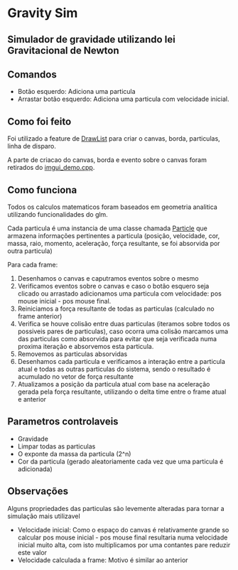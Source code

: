 # Gravity Sim
## Simulador de gravidade utilizando lei Gravitacional de Newton

## Comandos
* Botão esquerdo: Adiciona uma particula
* Arrastar botão esquerdo: Adiciona uma particula com velocidade inicial.

## Como foi feito
Foi utilizado a feature de [DrawList](https://github.com/ocornut/imgui/blob/master/imgui_demo.cpp) para criar o canvas, borda, particulas, linha de disparo.

A parte de criacao do canvas, borda e evento sobre o canvas foram retirados do [imgui_demo.cpp](https://github.com/ocornut/imgui/blob/master/imgui_demo.cpp#L7642).

## Como funciona
Todos os calculos matematicos foram baseados em geometria analitica utilizando funcionalidades do glm.

Cada particula é uma instancia de uma classe chamada [Particle](particle.hpp) que armazena informações pertinentes a particula (posição, velocidade, cor, massa, raio, momento, aceleração, força resultante, se foi absorvida por outra particula)

Para cada frame:
1. Desenhamos o canvas e caputramos eventos sobre o mesmo
2. Verificamos eventos sobre o canvas e caso o botão esquero seja clicado ou arrastado adicionamos uma particula com velocidade: pos mouse inicial - pos mouse final.
3. Reiniciamos a força resultante de todas as particulas (calculado no frame anterior)
4. Verifica se houve colisão entre duas particulas (iteramos sobre todos os possiveis pares de particulas), caso ocorra uma colisão marcamos uma das particulas como absorvida para evitar que seja verificada numa proxima iteração e absorvemos esta particula.
5. Removemos as particulas absorvidas
6. Desenhamos cada particula e verificamos a interação entre a particula atual e todas as outras particulas do sistema, sendo o resultado é acumulado no vetor de força resultante 
7. Atualizamos a posição da particula atual com base na aceleração gerada pela força resultante, utilizando o delta time entre o frame atual e anterior

## Parametros controlaveis
* Gravidade
* Limpar todas as particulas
* O exponte da massa da particula (2^n)
* Cor da particula (gerado aleatoriamente cada vez que uma particula é adicionada)


## Observações
Alguns propriedades das particulas são levemente alteradas para tornar a simulação mais utilizavel
* Velocidade inicial: Como o espaço do canvas é relativamente grande so calcular pos mouse inicial - pos mouse final resultaria numa velocidade inicial muito alta, com isto multiplicamos por uma contantes pare reduzir este valor
* Velocidade calculada a frame: Motivo é similar ao anterior
